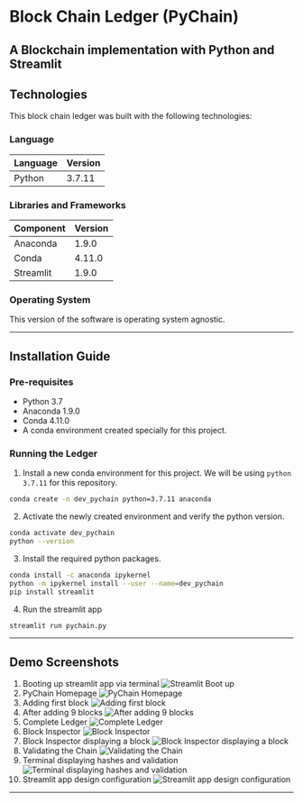 # Block Chain Ledger (PyChain)
## A Blockchain implementation with Python and Streamlit

## Technologies

This block chain ledger was built with the following technologies:

### Language

| Language | Version |
|----------|---------|
| Python   | 3.7.11  |

### Libraries and Frameworks

| Component | Version |
|-----------|---------|
| Anaconda  | 1.9.0   |
| Conda     | 4.11.0  |
| Streamlit | 1.9.0   |

### Operating System

This version of the software is operating system agnostic.

---
## Installation Guide

### Pre-requisites

- Python 3.7
- Anaconda 1.9.0
- Conda 4.11.0
- A conda environment created specially for this project.

### Running the Ledger

1. Install a new conda environment for this project. We will be using `python 3.7.11` for this repository.

```bash
conda create -n dev_pychain python=3.7.11 anaconda
```

2. Activate the newly created environment and verify the python version.

```bash
conda activate dev_pychain
python --version
```

3. Install the required python packages.

```bash
conda install -c anaconda ipykernel
python -m ipykernel install --user --name=dev_pychain
pip install streamlit
```

4. Run the streamlit app

```bash
streamlit run pychain.py
```

---
## Demo Screenshots

1. Booting up streamlit app via terminal
![Streamlit Boot up](./media/images/01_streamlit_terminal_bootup.png)
2. PyChain Homepage
![PyChain Homepage](./media/images/02_pychain_homepage.png)
3. Adding first block
![Adding first block](./media/images/03_first_block_added.png)
4. After adding 9 blocks
![After adding 9 blocks](./media/images/04_10_blocks_added.png)
5. Complete Ledger
![Complete Ledger](./media/images/05_complete_ledger.png)
6. Block Inspector
![Block Inspector](./media/images/06_block_inspector.png)
7. Block Inspector displaying a block
![Block Inspector displaying a block](./media/images/07_block_inspector_with_block.png)
8. Validating the Chain
![Validating the Chain](./media/images/08_validate_chain.png)
9. Terminal displaying hashes and validation
![Terminal displaying hashes and validation](./media/images/09_streamlit_terminal_final.png)
10. Streamlit app design configuration
![Streamlit app design configuration](./media/images/10_streamlit_conflg_toml.png)

---
